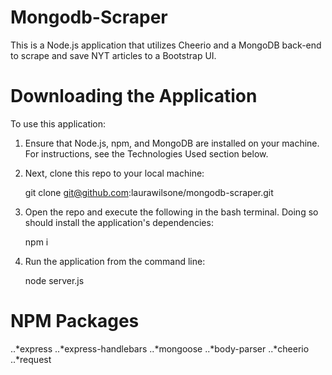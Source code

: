 # Mongodb-Scraper

This is a Node.js application that utilizes Cheerio and a MongoDB back-end to scrape and save NYT articles to a Bootstrap UI.

# Downloading the Application
To use this application:

1. Ensure that Node.js, npm, and MongoDB are installed on your machine. For instructions, see the Technologies Used section below.

2. Next, clone this repo to your local machine:

    git clone git@github.com:laurawilsone/mongodb-scraper.git

3. Open the repo and execute the following in the bash terminal. Doing so should install the application's dependencies:

    npm i

4. Run the application from the command line:

    node server.js

# NPM Packages
..*express
..*express-handlebars
..*mongoose
..*body-parser
..*cheerio
..*request

